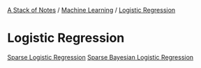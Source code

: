 [A Stack of Notes](../../a-stack-of-notes) / [Machine Learning](../machine-learning.md) / [Logistic Regression](logistic-regression.md)

# Logistic Regression

[Sparse Logistic Regression](logistic-regression/sparse-logistic-regression.md)
[Sparse Bayesian Logistic Regression](logistic-regression/sparse-bayesian-logistic-regression.md)

